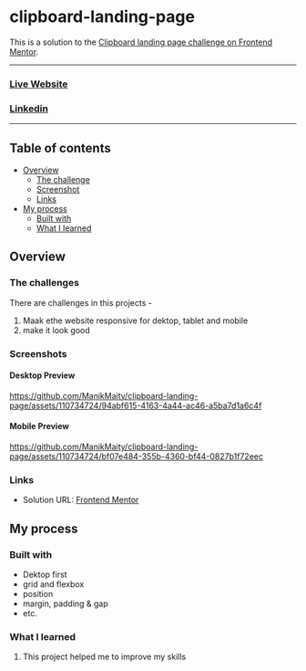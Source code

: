 # clipboard-landing-page
This is a solution to the [Clipboard landing page challenge on Frontend Mentor](https://www.frontendmentor.io/profile/ManikMaity).

<hr>

### [Live Website](https://manikmaity.github.io/clipboard-landing-page/)
### [Linkedin](https://www.linkedin.com/in/manikmaity/)
<hr>

## Table of contents

- [Overview](#overview)
  - [The challenge](#the-challenge)
  - [Screenshot](#screenshot)
  - [Links](#links)
- [My process](#my-process)
  - [Built with](#built-with)
  - [What I learned](#what-i-learned)

## Overview

### The challenges
There are challenges in this projects -
  1. Maak ethe website responsive for dektop, tablet and mobile
  2. make it look good

### Screenshots
#### Desktop Preview
https://github.com/ManikMaity/clipboard-landing-page/assets/110734724/94abf615-4163-4a44-ac46-a5ba7d1a6c4f





#### Mobile Preview
https://github.com/ManikMaity/clipboard-landing-page/assets/110734724/bf07e484-355b-4360-bf44-0827b1f72eec




### Links
- Solution URL: [Frontend Mentor](https://www.frontendmentor.io/profile/ManikMaity)


## My process

### Built with
- Dektop first
- grid and flexbox
- position 
- margin, padding & gap
- etc.

### What I learned
  1. This project helped me to improve my skills
